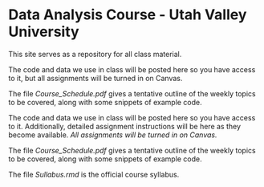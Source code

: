 # Data Analysis Course - Utah Valley University

This site serves as a repository for all class material.

The code and data we use in class will be posted here so you have access to it,
but all assignments will be turned in on Canvas.

The file *Course_Schedule.pdf* gives a tentative outline of the weekly topics to be covered, along with some snippets of example code.

The code and data we use in class will be posted here so you have access to it.
Additionally, detailed assignment instructions will be here as they become available.
*All assignments will be turned in on Canvas.*

The file *Course_Schedule.pdf* gives a tentative outline of the weekly topics to be covered, along with some snippets of example code.

The file *Sullabus.rmd* is the official course syllabus.

